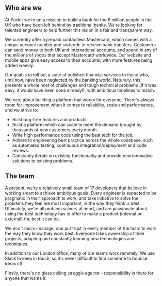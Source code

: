 ## Who are we
At Pockit we're on a mission to build a bank for the 8 million people in the UK who have been left behind by traditional banks. We're looking for talented engineers to help further this vision in a fair and transparent way.

We currently offer a prepaid contactless Mastercard, which comes with a unique account number and sortcode to receive bank transfers. Customers can send money to both UK and international accounts, and spend in any of the millions of shops that accept Mastercard worldwide. Our website and mobile apps give easy access to their accounts, with more features being added weekly.

Our goal is to roll out a suite of polished financial services to those who, until now, have been neglected by the banking world. Naturally, this presents a whole host of challenges and tough technical problems (if it was easy, it would have been done already!), with ambitious timelines to match.

We care about building a platform that works for everyone. There's always room for improvement when it comes to reliability, scale and performance, and we strive to:

- Build bug-free features and products.
- Build a platform which can scale to meet the demand brought by thousands of new customers every month.
- Write high performance code using the best tech for the job.
- Adhere to engineering best practice across the whole codebase, such as automated testing, continuous integration/deployment and code reviews.
- Constantly iterate on existing functionality and provide new innovative solutions to existing problems. 

## The team

A present, we're a relatively small team of 17 developers that believe in working smart to achieve ambitious goals. Every engineer is expected to be pragmatic in their approach to work, and take initiative to solve the problems they feel are most important, in the way they think is best. Ultimately, we're all problem solvers at heart, and are passionate about using the best technology has to offer to make a product (internal or external) the best it can be.

We don't micro-manage, and put trust in every member of the team to work the way they know they work best. Everyone takes ownership of their projects, adapting and constantly learning new technologies and techniques.

In addition to our London office, many of our teams work remotely. We use Slack to keep in touch, so it's never difficult to find someone to bounce ideas off.

Finally, there's no glass ceiling struggle against - responsibility is there for anyone that wants it.
